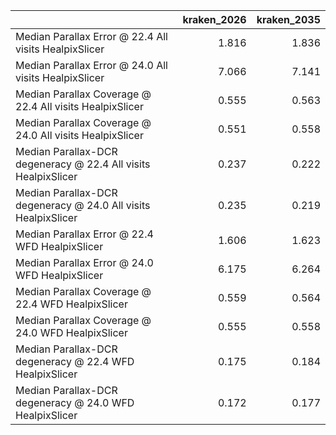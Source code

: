 |                                                                |   kraken_2026 |   kraken_2035 |
|:---------------------------------------------------------------|--------------:|--------------:|
| Median Parallax Error @ 22.4 All visits HealpixSlicer          |         1.816 |         1.836 |
| Median Parallax Error @ 24.0 All visits HealpixSlicer          |         7.066 |         7.141 |
| Median Parallax Coverage @ 22.4 All visits HealpixSlicer       |         0.555 |         0.563 |
| Median Parallax Coverage @ 24.0 All visits HealpixSlicer       |         0.551 |         0.558 |
| Median Parallax-DCR degeneracy @ 22.4 All visits HealpixSlicer |         0.237 |         0.222 |
| Median Parallax-DCR degeneracy @ 24.0 All visits HealpixSlicer |         0.235 |         0.219 |
| Median Parallax Error @ 22.4 WFD HealpixSlicer                 |         1.606 |         1.623 |
| Median Parallax Error @ 24.0 WFD HealpixSlicer                 |         6.175 |         6.264 |
| Median Parallax Coverage @ 22.4 WFD HealpixSlicer              |         0.559 |         0.564 |
| Median Parallax Coverage @ 24.0 WFD HealpixSlicer              |         0.555 |         0.558 |
| Median Parallax-DCR degeneracy @ 22.4 WFD HealpixSlicer        |         0.175 |         0.184 |
| Median Parallax-DCR degeneracy @ 24.0 WFD HealpixSlicer        |         0.172 |         0.177 |
